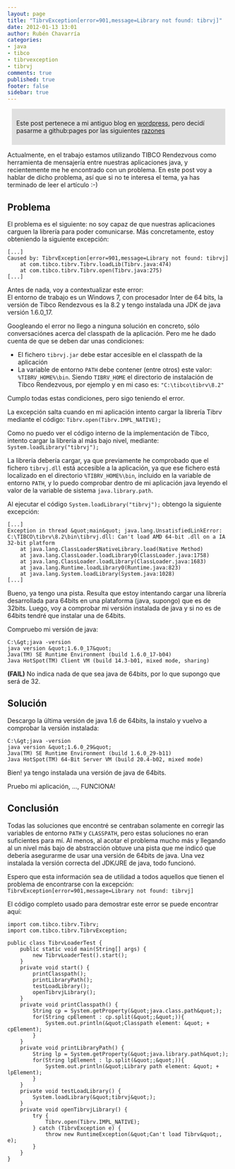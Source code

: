 ```yaml
---
layout: page
title: "TibrvException[error=901,message=Library not found: tibrvj]"
date: 2012-01-13 13:01
author: Rubén Chavarría
categories: 
- java
- tibco
- tibrvexception
- tibrvj
comments: true
published: true
footer: false
sidebar: true
---
```


<div style="margin:2%; padding:2%; background-color:#E0E0E0; ">
  <p>Este post pertenece a mi antiguo blog en <a href="http://rchavarria.wordpress.com">wordpress</a>, pero decidí pasarme a github:pages por las siguientes <a href="/blog/2012/12/03/por-que-cambie-mi-blog-en-wordpress-com">razones</a></p>
</div>

<p>Actualmente, en el trabajo estamos utilizando TIBCO Rendezvous como herramienta de mensajería entre nuestras aplicaciones java, y recientemente me he encontrado con un problema. En este post voy a hablar de dicho problema, así que si no te interesa el tema, ya has terminado de leer el artículo :-)</p>

<!-- more -->

<h2>Problema</h2>

<p>El problema es el siguiente: no soy capaz de que nuestras aplicaciones carguen la librería para poder comunicarse. Más concretamente, estoy obteniendo la siguiente excepción:</p>

```
[...]
Caused by: TibrvException[error=901,message=Library not found: tibrvj]
    at com.tibco.tibrv.Tibrv.loadLib(Tibrv.java:474)
    at com.tibco.tibrv.Tibrv.open(Tibrv.java:275)
[...]
```

<p>Antes de nada, voy a contextualizar este error:<br />
El entorno de trabajo es un Windows 7, con procesador Inter de 64 bits, la versión de Tibco Rendezvous es la 8.2 y tengo instalada una JDK de java versión 1.6.0_17.</p>

Googleando el error no llego a ninguna solución en concreto, sólo conversaciónes acerca del classpath de la aplicación. Pero me he dado cuenta de que se deben dar unas condiciones:

- El fichero <code>tibrvj.jar</code> debe estar accesible en el classpath de la aplicación
- La variable de entorno <code>PATH</code> debe contener (entre otros) este valor: <code>%TIBRV_HOME%\bin</code>. Siendo <code>TIBRV_HOME</code> el directorio de instalación de Tibco Rendezvous, por ejemplo y en mi caso es: <code>"C:\tibco\tibrv\8.2"</code>

<p>Cumplo todas estas condiciones, pero sigo teniendo el error.</p>

La excepción salta cuando en mi aplicación intento cargar la librería Tibrv mediante el código: `Tibrv.open(Tibrv.IMPL_NATIVE);`

Como no puedo ver el código interno de la implementación de Tibco, intento cargar la librería al más bajo nivel, mediante: `System.loadLibrary("tibrvj");`

<p>La librería debería cargar, ya que previamente he comprobado que el fichero <code>tibrvj.dll</code> está accesible a la aplicación, ya que ese fichero está localizado en el directorio <code>%TIBRV_HOME%\bin</code>, incluido en la variable de entorno <code>PATH</code>, y lo puedo comprobar dentro de mi aplicación java leyendo el valor de la variable de sistema <code>java.library.path</code>.</p>
<p>Al ejecutar el código <code>System.loadLibrary("tibrvj");</code> obtengo la siguiente excepción:</p>

```
[...]
Exception in thread &quot;main&quot; java.lang.UnsatisfiedLinkError: C:\TIBCO\tibrv\8.2\bin\tibrvj.dll: Can't load AMD 64-bit .dll on a IA 32-bit platform
    at java.lang.ClassLoader$NativeLibrary.load(Native Method)
    at java.lang.ClassLoader.loadLibrary0(ClassLoader.java:1758)
    at java.lang.ClassLoader.loadLibrary(ClassLoader.java:1683)
    at java.lang.Runtime.loadLibrary0(Runtime.java:823)
    at java.lang.System.loadLibrary(System.java:1028)
[...]
```

<p>Bueno, ya tengo una pista. Resulta que estoy intentando cargar una librería desarrollada para 64bits en una plataforma (java, supongo) que es de 32bits. Luego, voy a comprobar mi versión instalada de java y si no es de 64bits tendré que instalar una de 64bits.</p>
<p>Compruebo mi versión de java:</p>

```
C:\&gt;java -version
java version &quot;1.6.0_17&quot;
Java(TM) SE Runtime Environment (build 1.6.0_17-b04)
Java HotSpot(TM) Client VM (build 14.3-b01, mixed mode, sharing)
```

<p><strong>(FAIL)</strong> No indica nada de que sea java de 64bits, por lo que supongo que será de 32.</p>
<h2>Solución</h2>
<p>Descargo la última versión de java 1.6 de 64bits, la instalo y vuelvo a comprobar la versión instalada:</p>

```
C:\&gt;java -version
java version &quot;1.6.0_29&quot;
Java(TM) SE Runtime Environment (build 1.6.0_29-b11)
Java HotSpot(TM) 64-Bit Server VM (build 20.4-b02, mixed mode)
```

<p>Bien! ya tengo instalada una versión de java de 64bits.</p>

<p>Pruebo mi aplicación, ..., FUNCIONA!</p>

<h2>Conclusión</h2>

<p>Todas las soluciones que encontré se centraban solamente en corregir las variables de entorno <code>PATH</code> y <code>CLASSPATH</code>, pero estas soluciones no eran suficientes para mí. Al menos, al acotar el problema mucho más y llegando al un nivel más bajo de abstracción obtuve una pista que me indicó que debería asegurarme de usar una versión de 64bits de java. Una vez instalada la versión correcta del JDK/JRE de java, todo funcionó.</p>

Espero que esta información sea de utilidad a todos aquellos que tienen el problema de encontrarse con la excepción: `TibrvException[error=901,message=Library not found: tibrvj]`

<p>El código completo usado para demostrar este error se puede encontrar aquí:</p>

```
import com.tibco.tibrv.Tibrv;
import com.tibco.tibrv.TibrvException;

public class TibrvLoaderTest {
	public static void main(String[] args) {
		new TibrvLoaderTest().start();
	}
	private void start() {
		printClasspath();
		printLibraryPath();
		testLoadLibrary();
		openTibrvjLibrary();
	}
	private void printClasspath() {
		String cp = System.getProperty(&quot;java.class.path&quot;);
		for(String cpElement : cp.split(&quot;;&quot;)){
			System.out.println(&quot;Classpath element: &quot; + cpElement);
		}
	}
	private void printLibraryPath() {
		String lp = System.getProperty(&quot;java.library.path&quot;);
		for(String lpElement : lp.split(&quot;;&quot;)){
			System.out.println(&quot;Library path element: &quot; + lpElement);
		}
	}
	private void testLoadLibrary() {
		System.loadLibrary(&quot;tibrvj&quot;);
	}
	private void openTibrvjLibrary() {
		try {
			Tibrv.open(Tibrv.IMPL_NATIVE);
		} catch (TibrvException e) {
			throw new RuntimeException(&quot;Can't load Tibrv&quot;, e);
		}
	}
}
```
